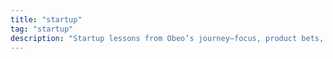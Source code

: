 ```yaml
---
title: "startup"
tag: "startup"
description: "Startup lessons from Obeo’s journey—focus, product bets, and building in the open with customers and communities."
---
```

